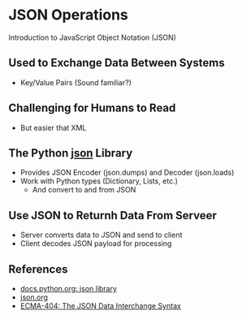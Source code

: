 # JSON Operations
Introduction to JavaScript Object Notation (JSON)

## Used to Exchange Data Between Systems
- Key/Value Pairs (Sound familiar?)

## Challenging for Humans to Read
- But easier that XML

## The Python [json](https://docs.python.org/3/library/json.html) Library
- Provides JSON Encoder (json.dumps) and Decoder (json.loads)
- Work with Python types (Dictionary, Lists, etc.)
    - And convert to and from JSON

## Use JSON to Returnh Data From Serveer
- Server converts data to JSON and send to client
- Client decodes JSON payload for processing

## References
- [docs.python.org: json library](https://docs.python.org/3/library/json.html)
- [json.org](https://www.json.org/json-en.html)
- [ECMA-404: The JSON Data Interchange Syntax](https://www.ecma-international.org/publications-and-standards/standards/ecma-404/)

